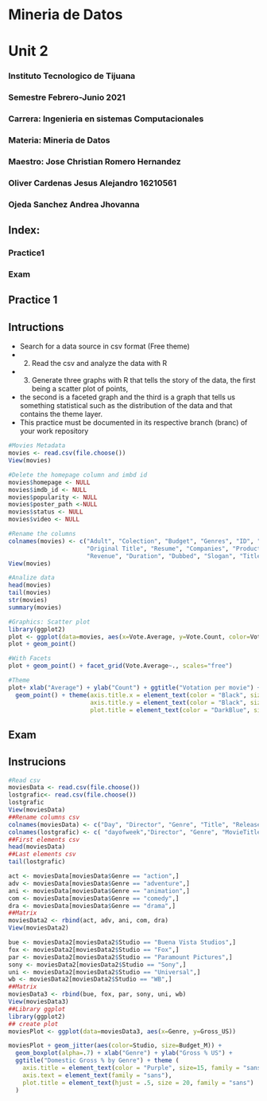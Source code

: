 # Mineria de Datos

# Unit 2

###  Instituto Tecnologico de Tijuana
### Semestre Febrero-Junio 2021
###  Carrera: Ingenieria en sistemas Computacionales
###  Materia: Mineria de Datos
###  Maestro: Jose Christian Romero Hernandez
###   Oliver Cardenas Jesus Alejandro  16210561 
### Ojeda Sanchez Andrea Jhovanna



##  Index:
### Practice1
### Exam








## Practice 1
## Intructions

- Search for a data source in csv format (Free theme)
-  2. Read the csv and analyze the data with R
- 3. Generate three graphs with R that tells the story of the data, the first being a scatter plot of points,
- the second is a faceted graph and the third is a graph that tells us something statistical such as the distribution of the data and that contains the theme layer.
- This practice must be documented in its respective branch (branc) of your work repository

```r
#Movies Metadata
movies <- read.csv(file.choose())
View(movies)

#Delete the homepage column and imbd id
movies$homepage <- NULL
movies$imdb_id <- NULL
movies$popularity <- NULL
movies$poster_path <-NULL
movies$status <- NULL
movies$video <- NULL

#Rename the columns
colnames(movies) <- c("Adult", "Colection", "Budget", "Genres", "ID", "Original Languaje", 
                      "Original Title", "Resume", "Companies", "Production Countries", "Release date", 
                      "Revenue", "Duration", "Dubbed", "Slogan", "Title", "Vote.Average", "Vote.Count")
View(movies)

#Analize data
head(movies)
tail(movies)
str(movies)
summary(movies)

#Graphics: Scatter plot
library(ggplot2)
plot <- ggplot(data=movies, aes(x=Vote.Average, y=Vote.Count, color=Vote.Average))
plot + geom_point()

#With Facets
plot + geom_point() + facet_grid(Vote.Average~., scales="free")

#Theme
plot+ xlab("Average") + ylab("Count") + ggtitle("Votation per movie") + 
  geom_point() + theme(axis.title.x = element_text(color = "Black", size=17), 
                       axis.title.y = element_text(color = "Black", size=17), 
                       plot.title = element_text(color = "DarkBlue", size = 20, family = "Courier"))
```

## Exam
## Instrucions

```r
#Read csv
moviesData <- read.csv(file.choose())
lostgrafic<- read.csv(file.choose())
lostgrafic
View(moviesData)
##Rename columns csv 
colnames(moviesData) <- c("Day", "Director", "Genre", "Title", "Release Date", "Studio", "Adjusted_GrossM", "Budget_M", "GrossM", "ImDb_Rating", "Movie_Lens_Rating", "OverseasM", "Overseas", "ProfitM", "Profit", "Runtime(min)", "USM", "Gross_US")
colnames(lostgrafic) <- c( "dayofweek","Director", "Genre", "MovieTitle", "ReleaseDate","Studio","adjustedGrossmillions" ,"Budgetmillions","Grossmillions" ,"IMDBRating"," MovieLens","overseasmillions","overseas","profitmillions","profit","runtimemillions","usmillions","GrossUS")
##First elements csv
head(moviesData)
##Last elements csv
tail(lostgrafic)

act <- moviesData[moviesData$Genre == "action",]
adv <- moviesData[moviesData$Genre == "adventure",]
ani <- moviesData[moviesData$Genre == "animation",]
com <- moviesData[moviesData$Genre == "comedy",]
dra <- moviesData[moviesData$Genre == "drama",]
##Matrix
moviesData2 <- rbind(act, adv, ani, com, dra)
View(moviesData2)

bue <- moviesData2[moviesData2$Studio == "Buena Vista Studios",]
fox <- moviesData2[moviesData2$Studio == "Fox",]
par <- moviesData2[moviesData2$Studio == "Paramount Pictures",]
sony <- moviesData2[moviesData2$Studio == "Sony",]
uni <- moviesData2[moviesData2$Studio == "Universal",]
wb <- moviesData2[moviesData2$Studio == "WB",]
##Matrix
moviesData3 <- rbind(bue, fox, par, sony, uni, wb)
View(moviesData3)
##Library ggplot
library(ggplot2)
## create plot
moviesPlot <- ggplot(data=moviesData3, aes(x=Genre, y=Gross_US))

moviesPlot + geom_jitter(aes(color=Studio, size=Budget_M)) + 
  geom_boxplot(alpha=.7) + xlab("Genre") + ylab("Gross % US") + 
  ggtitle("Domestic Gross % by Genre") + theme (
    axis.title = element_text(color = "Purple", size=15, family = "sans"),
    axis.text = element_text(family = "sans"),
    plot.title = element_text(hjust = .5, size = 20, family = "sans")
  ) 
```

